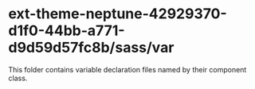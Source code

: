# ext-theme-neptune-42929370-d1f0-44bb-a771-d9d59d57fc8b/sass/var

This folder contains variable declaration files named by their component class.
